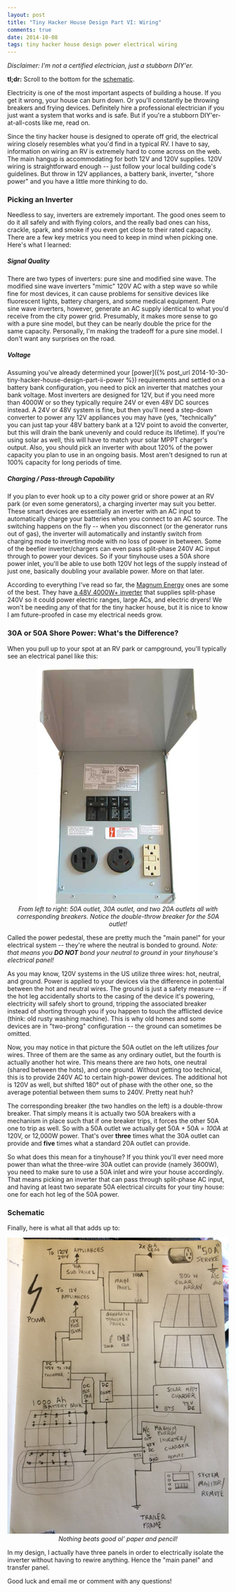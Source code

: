 ```yaml
---
layout: post
title: "Tiny Hacker House Design Part VI: Wiring"
comments: true
date: 2014-10-08
tags: tiny hacker house design power electrical wiring
---
```


_Disclaimer: I'm not a certified electrician, just a stubborn DIY'er._

**tl;dr:** Scroll to the bottom for the [schematic](#schematic).

Electricity is one of the most important aspects of building a house. If you
get it wrong, your house can burn down. Or you'll constantly be throwing
breakers and frying devices. Definitely hire a professional electrician if you
just want a system that works and is safe. But if you're a stubborn
DIY'er-at-all-costs like me, read on.

Since the tiny hacker house is designed to operate off grid, the electrical
wiring closely resembles what you'd find in a typical RV. I have to say,
information on wiring an RV is extremely hard to come across on the web.  The
main hangup is accommodating for both 12V and 120V supplies. 120V wiring is
straightforward enough -- just follow your local building code's guidelines.
But throw in 12V appliances, a battery bank, inverter, "shore power" and you
have a little more thinking to do.

<!-- break -->

### Picking an Inverter

Needless to say, inverters are extremely important. The good ones seem to do it
all safely and with flying colors, and the really bad ones can hiss, crackle,
spark, and smoke if you even get close to their rated capacity. There are a few
key metrics you need to keep in mind when picking one. Here's what I learned:

##### Signal Quality
There are two types of inverters: pure sine and modified sine wave. The
modified sine wave inverters "mimic" 120V AC with a step wave so while fine for
most devices, it can cause problems for sensitive devices like fluorescent
lights, battery chargers, and some medical equipment. Pure sine wave inverters,
however, generate an AC supply identical to what you'd receive from the city
power grid. Presumably, it makes more sense to go with a pure sine model, but
they can be nearly double the price for the same capacity. Personally, I'm
making the tradeoff for a pure sine model. I don't want any surprises on the
road.

##### Voltage
Assuming you've already determined your [power]({% post_url 2014-10-30-tiny-hacker-house-design-part-ii-power %}) requirements and settled
on a battery bank configuration, you need to pick an inverter that matches your
bank voltage. Most inverters are designed for 12V, but if you need more than
4000W or so they typically require 24V or even 48V DC sources instead. A 24V or
48V system is fine, but then you'll need a step-down converter to power any 12V
appliances you may have (yes, "technically" you can just tap your 48V battery
bank at a 12V point to avoid the converter, but this will drain the bank
unevenly and could reduce its lifetime). If you're using solar as well, this
will have to match your solar MPPT charger's output. Also, you should pick an
inverter with about 120% of the power capacity you plan to use in an ongoing
basis. Most aren't designed to run at 100% capacity for long periods of time.

##### Charging / Pass-through Capability
If you plan to ever hook up to a city power grid or shore power at an RV park
(or even some generators), a charging inverter may suit you better. These smart
devices are essentially an inverter with an AC input to automatically charge
your batteries when you connect to an AC source. The switching happens on the
fly -- when you disconnect (or the generator runs out of gas), the inverter
will automatically and instantly switch from charging mode to inverting mode
with no loss of power in between. Some of the beefier inverter/chargers can
even pass split-phase 240V AC input through to power your devices. So if your
tinyhouse uses a 50A shore power inlet, you'll be able to use both 120V hot
legs of the supply instead of just one, basically doubling your available
power. More on that later.

According to everything I've read so far, the [Magnum
Energy](http://magnumenergy.com) ones are some of the best. They have [a 48V
4000W+ inverter](http://magnumenergy.com/ms-pae-series-invertercharger/)
that supplies split-phase 240V so it could power electric ranges, large ACs,
and electric dryers! We won't be needing any of that for the tiny hacker house,
but it is nice to know I am future-proofed in case my electrical needs grow. 

### 30A or 50A Shore Power: What's the Difference?

When you pull up to your spot at an RV park or campground, you'll typically see
an electrical panel like this:

<center>
  <img src="/img/rv-power-pedestal.jpg" alt="RV Power Pedestal">
  <div class="caption">
    <i>
      From left to right: 50A outlet, 30A outlet, and two 20A outlets all with
corresponding breakers. Notice the double-throw breaker for the 50A outlet!
   </i>
  </div>
</center>

Called the power pedestal, these are pretty much the "main panel" for your
electrical system -- they're where the neutral is bonded to ground. _Note: that
means you **DO NOT** bond your neutral to ground in your tinyhouse's electrical
panel!_

As you may know, 120V systems in the US utilize three wires: hot, neutral,
and ground. Power is applied to your devices via the difference in potential
between the hot and neutral wires. The ground is just a safety measure -- if
the hot leg accidentally shorts to the casing of the device it's powering,
electricity will safely short to ground, tripping the associated breaker
instead of shorting through you if you happen to touch the afflicted device
(think: old rusty washing machine). This is why old homes and some devices are
in "two-prong" configuration -- the ground can sometimes be omitted.

Now, you may notice in that picture the 50A outlet on the left utilizes _four_
wires. Three of them are the same as any ordinary outlet, but the fourth is
actually another hot wire. This means there are _two_ hots, one neutral (shared
between the hots), and one ground. Without getting too technical, this is to
provide 240V AC to certain high-power devices. The additional hot is 120V as
well, but shifted 180&deg; out of phase with the other one, so the average
potential between them sums to 240V. Pretty neat huh?

The corresponding breaker (the two handles on the left) is a double-throw
breaker. That simply means it is actually two 50A breakers with a mechanism in
place such that if one breaker trips, it forces the other 50A one to trip as
well. So with a 50A outlet we actually get 50A + 50A = _100A_ at 120V, or
12,000W power. That's over **three** times what the 30A outlet can provide and
**five** times what a standard 20A outlet can provide.

So what does this mean for a tinyhouse? If you think you'll ever need more
power than what the three-wire 30A outlet can provide (namely 3600W), you need
to make sure to use a 50A inlet and wire your house accordingly. That means
picking an inverter that can pass through split-phase AC input, and having at
least two separate 50A electrical circuits for your tiny house: one for each hot
leg of the 50A power.

### Schematic
<a name="schematic"></a>

Finally, here is what all that adds up to:

<center>
  <img src="/img/wiring-schematic.png" alt="Tiny Hacker House Wiring Schematic">
  <div class="caption">
    <i>
      Nothing beats good ol' paper and pencil!
   </i>
  </div>
</center>

In my design, I actually have three panels in order to electrically isolate the
inverter without having to rewire anything. Hence the "main panel" and transfer
panel.

Good luck and email me or comment with any questions!


